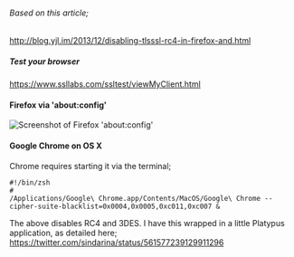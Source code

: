 ###### Based on this article;
http://blog.yjl.im/2013/12/disabling-tlsssl-rc4-in-firefox-and.html

##### Test your browser
https://www.ssllabs.com/ssltest/viewMyClient.html

#### Firefox via 'about:config'

![Screenshot of Firefox 'about:config'](https://pbs.twimg.com/media/B7youhBIQAAGiad.png:large)

#### Google Chrome on OS X

Chrome requires starting it via the terminal;
```
#!/bin/zsh
#
/Applications/Google\ Chrome.app/Contents/MacOS/Google\ Chrome --cipher-suite-blacklist=0x0004,0x0005,0xc011,0xc007 &
```
The above disables RC4 and 3DES. I have this wrapped in a little Platypus application, as detailed here; https://twitter.com/sindarina/status/561577239129911296
